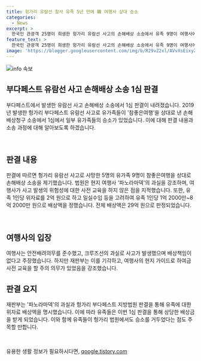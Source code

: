 ```yaml
---
title: 헝가리 유람선 참사 유족 5년 만에 韓 여행사 상대 승소
categories:
  - News
excerpt: >
  한국인 관광객 25명이 희생한 헝가리 유람선 사고의 손해배상 소송에서 유족 9명이 여행사에 29억 원을 받았다. 재판부는 여행사의 과실을 지적하며, 각 유족에게 1억 2000만~8억 2000만 원을 배상했고, 여행사의 책임 비율은 80%로 제한했다. 민사소송에서도 유족들이 승소하며 파노라마덱과 바이킹 리버 크루즈를 상대로 67억 원의 위자료를 받았다.
feature_text: >
  한국인 관광객 25명이 희생한 헝가리 유람선 사고의 손해배상 소송에서 유족 9명이 여행사에 29억 원을 받았다. 재판부는 여행사의 과실을 지적하며, 각 유족에게 1억 2000만~8억 2000만 원을 배상했고, 여행사의 책임 비율은 80%로 제한했다. 민사소송에서도 유족들이 승소하며 파노라마덱과 바이킹 리버 크루즈를 상대로 67억 원의 위자료를 받았다.
image: 'https://blogger.googleusercontent.com/img/b/R29vZ2xl/AVvXsEixyZcFfHzMRdzZMjFBmAUKJYCLCGyLL1o632UiGVXcaFdKo_bkvkuCioo0uUKlGfBVcT3P84aROyZIXSBEx3Aw5nCQ3pTgDom1WDC4m8eifvWiAmWEEVb4x6G_l8C0QH225ldMjyaFvpxGEBGNO37VmDTDMHGhJPq73UglMfDca1-0aw/s1600/blogspot.png'
---
```


<p><img src="https://blogger.googleusercontent.com/img/b/R29vZ2xl/AVvXsEixyZcFfHzMRdzZMjFBmAUKJYCLCGyLL1o632UiGVXcaFdKo_bkvkuCioo0uUKlGfBVcT3P84aROyZIXSBEx3Aw5nCQ3pTgDom1WDC4m8eifvWiAmWEEVb4x6G_l8C0QH225ldMjyaFvpxGEBGNO37VmDTDMHGhJPq73UglMfDca1-0aw/s1600/blogspot.png" alt="info 속보" /></p>

<h2 data-ke-size="size26">부다페스트 유람선 사고 손해배상 소송 1심 판결</h2>

<p>부다페스트에서 발생한 유람선 사고 손해배상 소송에서 1심 판결이 내려졌습니다. 2019년 발생한 헝가리 부다페스트 유람선 사고로 유가족들이 '참좋은여행'을 상대로 낸 손해배상청구 소송에서 1심에서 일부 유가족들의 승소가 있었습니다. 이에 대해 판결 내용과 소송 과정에 대해 알아보도록 하겠습니다.</p>

<p data-ke-size="size16">&nbsp;</p>

<h2 data-ke-size="size24">판결 내용</h2>

<p>판결에 따르면 헝가리 유람선 사고로 사망한 5명의 유가족 9명이 참좋은여행을 상대로 손해배상 소송을 제기했습니다. 법원은 현지 여행사 '파노라마덱'의 과실을 강조하며, 여행사가 사고 발생의 위험성에 대한 사전 교육을 하지 않은 점을 지적했습니다. 또한, 유족 1인당 위자료를 2억 원으로 하고 일실수입 등을 고려하여 유족 1인당 1억 2000만~8억 2000만 원으로 배상액을 정했습니다. 전체 배상액은 29억 원으로 판정되었습니다.</p>

<p data-ke-size="size16">&nbsp;</p>

<h2 data-ke-size="size24">여행사의 입장</h2>

<p>여행사는 안전배려의무를 준수했고, 크루즈선의 과실로 사고가 발생했으며 배상책임이 없다고 주장했습니다. 하지만 재판부는 이를 기각하고, 여행사의 현지 가이드로 하여금 사전 교육을 할 주의 의무가 있었음을 강조했습니다.</p>

<h2 data-ke-size="size24">판결 요지</h2>

<p>재판부는 '파노라마덱'의 과실과 헝가리 부다페스트 지방법원 판결을 통해 유족에 대한 위자료 배상액을 명시했습니다. 이에 따라 유족들은 이번 1심 판결을 통해 상당한 배상금을 받게 되었습니다. 이와 함께 유족들이 헝가리 법원에서도 승소를 거두었다는 점도 주목할 만합니다.</p>

<p data-ke-size="size16">&nbsp;</p>
유용한 생활 정보가 필요하시다면, <a href="https://qoogle.tistory.com" rel="dofollow">qoogle.tistory.com</a>


